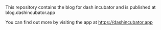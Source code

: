 This repository contains the blog for dash incubator and is published at blog.dashincubator.app

You can find out more by visiting the app at https://dashincubator.app 